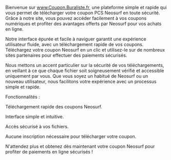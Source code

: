 Bienvenue sur www.Coupon.Buraliste.fr, une plateforme simple et rapide qui vous permet de télécharger votre coupon PCS Neosurf en toute sécurité. Grâce à notre site, vous pouvez accéder facilement à vos coupons numériques et profiter des avantages offerts par Neosurf pour vos achats en ligne.

Notre interface épurée et facile à naviguer garantit une expérience utilisateur fluide, avec un téléchargement rapide de vos coupons. Téléchargez votre coupon Neosurf en un clic et utilisez-le sur de nombreux sites partenaires pour effectuer des paiements sécurisés.

Nous mettons un accent particulier sur la sécurité de vos téléchargements, en veillant à ce que chaque fichier soit soigneusement vérifié et accessible uniquement par vous. Que vous soyez un habitué de Neosurf ou un nouveau utilisateur, nous facilitons votre expérience avec un processus simple et rapide.

Fonctionnalités :

Téléchargement rapide des coupons Neosurf.

Interface simple et intuitive.

Accès sécurisé à vos fichiers.

Aucune inscription nécessaire pour télécharger votre coupon.


N'attendez plus et obtenez dès maintenant votre coupon Neosurf pour profiter de paiements en ligne sécurisés !

